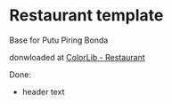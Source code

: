 # Restaurant template
Base for Putu Piring Bonda

donwloaded at [ColorLib - Restaurant](https://colorlib.com/wp/template/restaurant/)

Done:
- header text
